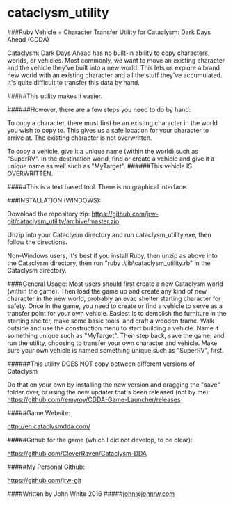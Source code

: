 # cataclysm_utility

###Ruby Vehicle + Character Transfer Utility for Cataclysm: Dark Days Ahead (CDDA)

Cataclysm: Dark Days Ahead has no built-in ability to copy characters, worlds, or vehicles. 
Most commonly, we want to move an existing character and the vehicle they've built into a new world.
This lets us explore a brand new world with an existing character and all the stuff they've accumulated.
It's quite difficult to transfer this data by hand. 

#####This utility makes it easier. 

######However, there are a few steps you need to do by hand: 

To copy a character, there must first be an existing character in the world you wish to copy to.
This gives us a safe location for your character to arrive at. The existing character is not overwritten.

To copy a vehicle, give it a unique name (within the world) such as "SuperRV". In the destination
world, find or create a vehicle and give it a unique name as well such as "MyTarget". 
######This vehicle IS OVERWRITTEN.

#####This is a text based tool. There is no graphical interface.

###INSTALLATION (WINDOWS):

Download the repository zip:
https://github.com/jrw-git/cataclysm_utility/archive/master.zip

Unzip into your Cataclysm directory and run cataclysm_utility.exe, then follow the directions.

Non-Windows users, it's best if you install Ruby, then
unzip as above into the Cataclysm directory, then run 
"ruby .\lib\cataclysm_utility.rb" in the Cataclysm directory.

####General Usage:
Most users should first create a new Cataclysm world (within the game). Then load the game up and create
any kind of new character in the new world, probably an evac shelter starting character for safety.
Once in the game, you need to create or find a vehicle to serve as a transfer point for your own vehicle.
Easiest is to demolish the furniture in the starting shelter, make some basic tools, and craft a wooden frame.
Walk outside and use the construction menu to start building a vehicle. Name it something unique
such as "MyTarget". Then step back, save the game, and run the utility, choosing to transfer your own
character and vehicle. Make sure your own vehicle is named something unique such as "SuperRV", first.

######This utility DOES NOT copy between different versions of Cataclysm

Do that on your own by installing the new version and dragging the "save" folder over,
or using the new updater that's been released (not by me):
 https://github.com/remyroy/CDDA-Game-Launcher/releases

 
#####Game Website:

http://en.cataclysmdda.com/


#####Github for the game (which I did not develop, to be clear):

https://github.com/CleverRaven/Cataclysm-DDA


#####My Personal Github:

https://github.com/jrw-git

####Written by John White 2016 
#####john@johnrw.com
